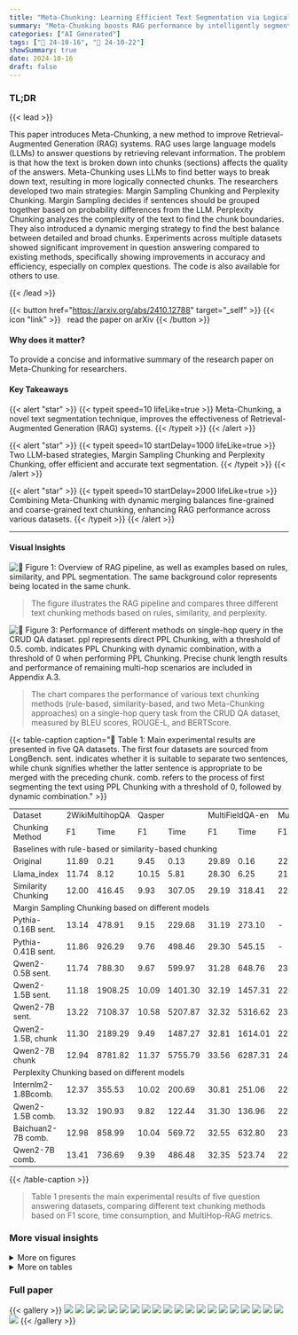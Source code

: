 ```yaml
---
title: "Meta-Chunking: Learning Efficient Text Segmentation via Logical Perception"
summary: "Meta-Chunking boosts RAG performance by intelligently segmenting text into logically coherent chunks using LLMs, improving efficiency and accuracy."
categories: ["AI Generated"]
tags: ["🔖 24-10-16", "🤗 24-10-22"]
showSummary: true
date: 2024-10-16
draft: false
---
```


### TL;DR


{{< lead >}}

This paper introduces Meta-Chunking, a new method to improve Retrieval-Augmented Generation (RAG) systems.  RAG uses large language models (LLMs) to answer questions by retrieving relevant information.  The problem is that how the text is broken down into chunks (sections) affects the quality of the answers. Meta-Chunking uses LLMs to find better ways to break down text, resulting in more logically connected chunks.  The researchers developed two main strategies: Margin Sampling Chunking and Perplexity Chunking.  Margin Sampling decides if sentences should be grouped together based on probability differences from the LLM. Perplexity Chunking analyzes the complexity of the text to find the chunk boundaries.  They also introduced a dynamic merging strategy to find the best balance between detailed and broad chunks.  Experiments across multiple datasets showed significant improvement in question answering compared to existing methods, specifically showing improvements in accuracy and efficiency, especially on complex questions.  The code is also available for others to use.

{{< /lead >}}


{{< button href="https://arxiv.org/abs/2410.12788" target="_self" >}}
{{< icon "link" >}} &nbsp; read the paper on arXiv
{{< /button >}}

#### Why does it matter?
To provide a concise and informative summary of the research paper on Meta-Chunking for researchers.
#### Key Takeaways

{{< alert "star" >}}
{{< typeit speed=10 lifeLike=true >}} Meta-Chunking, a novel text segmentation technique, improves the effectiveness of Retrieval-Augmented Generation (RAG) systems. {{< /typeit >}}
{{< /alert >}}

{{< alert "star" >}}
{{< typeit speed=10 startDelay=1000 lifeLike=true >}} Two LLM-based strategies, Margin Sampling Chunking and Perplexity Chunking, offer efficient and accurate text segmentation. {{< /typeit >}}
{{< /alert >}}

{{< alert "star" >}}
{{< typeit speed=10 startDelay=2000 lifeLike=true >}} Combining Meta-Chunking with dynamic merging balances fine-grained and coarse-grained text chunking, enhancing RAG performance across various datasets. {{< /typeit >}}
{{< /alert >}}

------
#### Visual Insights



![](figures/figures_3_0.png "🔼 Figure 1: Overview of RAG pipeline, as well as examples based on rules, similarity, and PPL segmentation. The same background color represents being located in the same chunk.")

> The figure illustrates the RAG pipeline and compares three different text chunking methods based on rules, similarity, and perplexity.





![](charts/charts_8_0.png "🔼 Figure 3: Performance of different methods on single-hop query in the CRUD QA dataset. ppl represents direct PPL Chunking, with a threshold of 0.5. comb. indicates PPL Chunking with dynamic combination, with a threshold of 0 when performing PPL Chunking. Precise chunk length results and performance of remaining multi-hop scenarios are included in Appendix A.3.")

> The chart compares the performance of various text chunking methods (rule-based, similarity-based, and two Meta-Chunking approaches) on a single-hop query task from the CRUD QA dataset, measured by BLEU scores, ROUGE-L, and BERTScore.





{{< table-caption caption="🔽 Table 1: Main experimental results are presented in five QA datasets. The first four datasets are sourced from LongBench. sent. indicates whether it is suitable to separate two sentences, while chunk signifies whether the latter sentence is appropriate to be merged with the preceding chunk. comb. refers to the process of first segmenting the text using PPL Chunking with a threshold of 0, followed by dynamic combination." >}}
<table id='2' style='font-size:14px'><tr><td>Dataset</td><td colspan="2">2WikiMultihopQA</td><td colspan="2">Qasper</td><td colspan="2">MultiFieldQA-en</td><td colspan="2">MultiFieldQA-zh</td><td colspan="4">MultiHop-RAG</td></tr><tr><td>Chunking Method</td><td>F1</td><td>Time</td><td>F1</td><td>Time</td><td>F1</td><td>Time</td><td>F1</td><td>Time</td><td>Hits@10</td><td>Hits@4</td><td>MAP@10</td><td>MRR@10</td></tr><tr><td colspan="13">Baselines with rule-based or similarity-based chunking</td></tr><tr><td>Original</td><td>11.89</td><td>0.21</td><td>9.45</td><td>0.13</td><td>29.89</td><td>0.16</td><td>22.45</td><td>0.06</td><td>0.6027</td><td>0.4523</td><td>0.1512</td><td>0.3507</td></tr><tr><td>Llama_index</td><td>11.74</td><td>8.12</td><td>10.15</td><td>5.81</td><td>28.30</td><td>6.25</td><td>21.85</td><td>5.53</td><td>0.7366</td><td>0.5437</td><td>0.1889</td><td>0.4068</td></tr><tr><td>Similarity Chunking</td><td>12.00</td><td>416.45</td><td>9.93</td><td>307.05</td><td>29.19</td><td>318.41</td><td>22.39</td><td>134.80</td><td>0.7232</td><td>0.5362</td><td>0.1841</td><td>0.3934</td></tr><tr><td colspan="13">Margin Sampling Chunking based on different models</td></tr><tr><td>Pythia-0.16B sent.</td><td>13.14</td><td>478.91</td><td>9.15</td><td>229.68</td><td>31.19</td><td>273.10</td><td>-</td><td>-</td><td>- 0.6993</td><td>0.5069</td><td>0.1793</td><td>0.3773</td></tr><tr><td>Pythia-0.41B sent.</td><td>11.86</td><td>926.29</td><td>9.76</td><td>498.46</td><td>29.30</td><td>545.15</td><td>-</td><td>-</td><td>0.7259</td><td>0.5596</td><td>0.1934</td><td>0.4235</td></tr><tr><td>Qwen2-0.5B sent.</td><td>11.74</td><td>788.30</td><td>9.67</td><td>599.97</td><td>31.28</td><td>648.76</td><td>23.35</td><td>480.35</td><td>0.7162</td><td>0.5246</td><td>0.1830</td><td>0.3913</td></tr><tr><td>Qwen2-1.5B sent.</td><td>11.18</td><td>1908.25</td><td>10.09</td><td>1401.30</td><td>32.19</td><td>1457.31</td><td>22.27</td><td>1081.64</td><td>0.7805</td><td>0.6089</td><td>0.2106</td><td>0.4661</td></tr><tr><td>Qwen2-7B sent.</td><td>13.22</td><td>7108.37</td><td>10.58</td><td>5207.87</td><td>32.32</td><td>5316.62</td><td>23.24</td><td>4212.00</td><td>0.6993</td><td>0.5197</td><td>0.1794</td><td>0.3835</td></tr><tr><td>Qwen2-1.5B, chunk</td><td>11.30</td><td>2189.29</td><td>9.49</td><td>1487.27</td><td>32.81</td><td>1614.01</td><td>22.08</td><td>1881.15</td><td>0.7109</td><td>0.5517</td><td>0.1970</td><td>0.4252</td></tr><tr><td>Qwen2-7B chunk</td><td>12.94</td><td>8781.82</td><td>11.37</td><td>5755.79</td><td>33.56</td><td>6287.31</td><td>24.24</td><td>5084.95</td><td>0.7175</td><td>0.5415</td><td>0.1903</td><td>0.4141</td></tr><tr><td colspan="13">Perplexity Chunking based on different models</td></tr><tr><td>Internlm2-1.8Bcomb.</td><td>12.37</td><td>355.53</td><td>10.02</td><td>200.69</td><td>30.81</td><td>251.06</td><td>22.53</td><td>161.15</td><td>0.7237</td><td>0.5499</td><td>0.1897</td><td>0.4121</td></tr><tr><td>Qwen2-1.5B comb.</td><td>13.32</td><td>190.93</td><td>9.82</td><td>122.44</td><td>31.30</td><td>136.96</td><td>22.57</td><td>107.94</td><td>0.7366</td><td>0.5570</td><td>0.1979</td><td>0.4300</td></tr><tr><td>Baichuan2-7B comb.</td><td>12.98</td><td>858.99</td><td>10.04</td><td>569.72</td><td>32.55</td><td>632.80</td><td>23.36</td><td>569.72</td><td>0.7206</td><td>0.5636</td><td>0.2048</td><td>0.4406</td></tr><tr><td>Qwen2-7B comb.</td><td>13.41</td><td>736.69</td><td>9.39</td><td>486.48</td><td>32.35</td><td>523.74</td><td>22.81</td><td>424.96</td><td>0.7215</td><td>0.5521</td><td>0.1967</td><td>0.4229</td></tr></table>{{< /table-caption >}}

> Table 1 presents the main experimental results of five question answering datasets, comparing different text chunking methods based on F1 score, time consumption, and MultiHop-RAG metrics.



### More visual insights

<details>
<summary>More on figures
</summary>


![](figures/figures_4_0.png "🔼 Figure 2: Overview of the entire process of Meta-Chunking. Each circle represents a complete sentence, and the sentence lengths are not consistent. The vertical lines indicate where to segment. The two sides at the bottom of the figure reveal Margin Sampling Chunking and Perplexity Chunking. Circles with the same background color represent a meta-chunk, which is dynamically combined to make the final chunk length meet user needs.")

> The figure illustrates the Meta-Chunking process, showing how margin sampling and perplexity methods dynamically combine sentences into chunks of varying lengths to maintain logical coherence.


![](figures/figures_9_0.png "🔼 Figure 2: Overview of the entire process of Meta-Chunking. Each circle represents a complete sentence, and the sentence lengths are not consistent. The vertical lines indicate where to segment. The two sides at the bottom of the figure reveal Margin Sampling Chunking and Perplexity Chunking. Circles with the same background color represent a meta-chunk, which is dynamically combined to make the final chunk length meet user needs.")

> The figure illustrates the process of Meta-Chunking, showing how sentences are grouped into meta-chunks and dynamically combined to achieve desired chunk sizes.


![](figures/figures_9_1.png "🔼 Figure 3: Performance of different methods on single-hop query in the CRUD QA dataset. ppl represents direct PPL Chunking, with a threshold of 0.5. comb. indicates PPL Chunking with dynamic combination, with a threshold of 0 when performing PPL Chunking. Precise chunk length results and performance of remaining multi-hop scenarios are included in Appendix A.3.")

> The figure shows the performance comparison of different text chunking methods on a single-hop query task from the CRUD QA dataset, highlighting the effectiveness of PPL Chunking with dynamic combination.


</details>




<details>
<summary>More on tables
</summary>


{{< table-caption caption="🔽 Table 1: Main experimental results are presented in five QA datasets. The first four datasets are sourced from LongBench. sent. indicates whether it is suitable to separate two sentences, while chunk signifies whether the latter sentence is appropriate to be merged with the preceding chunk. comb. refers to the process of first segmenting the text using PPL Chunking with a threshold of 0, followed by dynamic combination." >}}
<br><table id='2' style='font-size:14px'><tr><td>Chunking Method</td><td>Overlap</td><td>BLEU-1</td><td>BLEU-2</td><td>BLEU-3</td><td>BLEU-4</td><td>BLEU-Avg</td><td>ROUGE-L</td><td>BERTScore</td></tr><tr><td colspan="9">Single-hop Query</td></tr><tr><td>Original</td><td>Fixed</td><td>0.3330</td><td>0.2641</td><td>0.2214</td><td>- 0.1881</td><td>- 0.2410</td><td>0.4060</td><td>0.8425</td></tr><tr><td>Llama_index</td><td>Dynamic</td><td>0.3326</td><td>0.2645</td><td>0.2214</td><td>0.1890</td><td>0.2413</td><td>0.4039</td><td>0.8439</td></tr><tr><td>Qwen2-1.5B, ppl</td><td>Dynamic</td><td>0.3592</td><td>0.2888</td><td>0.2435</td><td>0.2081</td><td>0.2644</td><td>0.4332</td><td>0.8555</td></tr><tr><td>Qwen2-7B ppl</td><td>Dynamic</td><td>0.3582</td><td>0.2898</td><td>0.2450</td><td>0.2097</td><td>0.2657</td><td>0.4308</td><td>0.8548</td></tr><tr><td>Baichuan2-7Bppi</td><td>Dynamic</td><td>0.3656</td><td>0.2952</td><td>0.2497</td><td>0.2143</td><td>0.2705</td><td>0.4393</td><td>0.8549</td></tr><tr><td colspan="9">Two-hop Query -</td></tr><tr><td>Original</td><td>Fixed</td><td>0.2251</td><td>- - 0.1300</td><td>- 0.0909</td><td>- 0.0689</td><td>- 0.1114</td><td>0.2579</td><td>0.8747</td></tr><tr><td>Llama_index</td><td>Dynamic</td><td>0.2223</td><td>0.1282</td><td>0.0896</td><td>0.0677</td><td>0.1099</td><td>0.2555</td><td>0.8732</td></tr><tr><td>Qwen2-1.5Bppl</td><td>Dynamic</td><td>0.2295</td><td>0.1331</td><td>0.0934</td><td>0.0709</td><td>0.1143</td><td>0.2609</td><td>0.8700</td></tr><tr><td>Qwen2-7B ppl</td><td>Dynamic</td><td>0.2312</td><td>0.1353</td><td>0.0949</td><td>0.0719</td><td>0.1162</td><td>0.2638</td><td>0.8751</td></tr><tr><td>Baichuan2-7Bppl</td><td>Dynamic</td><td>0.2336</td><td>0.1350</td><td>0.0940</td><td>0.0710</td><td>0.1154</td><td>0.2650</td><td>0.8754</td></tr><tr><td colspan="9">Three-hop Query -</td></tr><tr><td>Original</td><td>Fixed</td><td>0.2384</td><td>0.1268</td><td>0.0832</td><td>- 0.0602</td><td>- 0.1066</td><td>- 0.2546</td><td>0.8823</td></tr><tr><td>Llama_index</td><td>Dynamic</td><td>0.2331</td><td>0.1250</td><td>0.0825</td><td>0.0598</td><td>0.1049</td><td>0.2517</td><td>0.8796</td></tr><tr><td>Qwen2-1.5B, ppl</td><td>Dynamic</td><td>0.2453</td><td>0.1319</td><td>0.0881</td><td>0.0643</td><td>0.1114</td><td>0.2599</td><td>0.8808</td></tr><tr><td>Qwen2-7B ppl</td><td>Dynamic</td><td>0.2447</td><td>0.1330</td><td>0.0891</td><td>0.0651</td><td>0.1122</td><td>0.2618</td><td>0.8817</td></tr><tr><td>Baichuan2-7Bppi</td><td>Dynamic</td><td>0.2463</td><td>0.1324</td><td>0.0887</td><td>0.0651</td><td>0.1120</td><td>0.2596</td><td>0.8811</td></tr></table>{{< /table-caption >}}

> Table 1 presents the main experimental results of five QA datasets, comparing the performance of different chunking methods on F1 score and time consumption.


{{< table-caption caption="🔽 Table 1: Main experimental results are presented in five QA datasets. The first four datasets are sourced from LongBench. sent. indicates whether it is suitable to separate two sentences, while chunk signifies whether the latter sentence is appropriate to be merged with the preceding chunk. comb. refers to the process of first segmenting the text using PPL Chunking with a threshold of 0, followed by dynamic combination." >}}
<br><table id='4' style='font-size:14px'><tr><td rowspan="2">Dataset Chunking Method</td><td colspan="2">2WikiMultihopQA</td><td colspan="2">Qasper</td><td colspan="2">MultiFieldQA-en</td><td colspan="2">MultiFieldQA-zh</td><td colspan="2">MultiHop-RAG</td></tr><tr><td>Length</td><td>Threshold</td><td>Length</td><td>Threshold</td><td>Length</td><td>Threshold</td><td>Length</td><td>Threshold</td><td>Length</td><td>Threshold</td></tr><tr><td colspan="11">Baselines with rule-based or similarity-based chunking</td></tr><tr><td>Original</td><td>123</td><td>-</td><td>- - 121</td><td>-</td><td>113</td><td>-</td><td>178</td><td>-</td><td>78</td><td>- - -</td></tr><tr><td>Llama_index</td><td>122.61(215)</td><td>-</td><td>120.91(198)</td><td>-</td><td>112.59(208)</td><td>-</td><td>178.04(242)</td><td>-</td><td>79.68</td><td>-</td></tr><tr><td>Similarity Chunking</td><td>125.24</td><td>0.82</td><td>122.91</td><td>0.83</td><td>114.18</td><td>0.83</td><td>180.23</td><td>0.73</td><td>80.13</td><td>0.75</td></tr><tr><td colspan="11">LLMs Direct Chunking - - - - -</td></tr><tr><td>Qwen2-72B</td><td>122.13(128)</td><td>-</td><td>- 120.17(90)</td><td>- -</td><td>111.98(88)</td><td>-</td><td>178.05(190)</td><td>-</td><td>-</td><td>-</td></tr><tr><td colspan="11">Margin Sampling Chunking based on different models</td></tr><tr><td>Pythia-0.16B sent.</td><td>122.45(144)</td><td>0+comb.</td><td>- - 120.77(148)</td><td>0+comb.</td><td>111.89(133)</td><td>- 0+comb.</td><td>- - - - -</td><td>-</td><td>- 77.60(85)</td><td>0+comb.</td></tr><tr><td>Pythia-0.41B sent.</td><td>121.83(143)</td><td>0+comb.</td><td>120.75(148)</td><td>0+comb.</td><td>112.31(134)</td><td>0+comb.</td><td>-</td><td>-</td><td>77.96(83)</td><td>0+comb.</td></tr><tr><td>Qwen2-0.5B sent.</td><td>122.33(148)</td><td>0+comb.</td><td>120.07(147)</td><td>0+comb.</td><td>112.46(136)</td><td>0+comb.</td><td>178.09(180)</td><td>0+comb.</td><td>78.04(91)</td><td>0+comb.</td></tr><tr><td>Qwen2-1.5B sent.</td><td>121.60(151)</td><td>0+comb.</td><td>120.61(148)</td><td>0+comb.</td><td>111.60(136)</td><td>0+comb.</td><td>177.11(195)</td><td>0+comb.</td><td>78.20(95)</td><td>0+comb.</td></tr><tr><td>Qwen2-7B sent.</td><td>121.75(145)</td><td>0+comb.</td><td>120.47(145)</td><td>0+comb.</td><td>111.93(134)</td><td>0+comb.</td><td>177.47(195)</td><td>0+comb.</td><td>77.90(95)</td><td>0+comb.</td></tr><tr><td>Qwen2-1.5B chunk</td><td>121.99(148)</td><td>0+comb.</td><td>120.21(144)</td><td>0+comb.</td><td>111.52(134)</td><td>0+comb.</td><td>177.80(200)</td><td>0+comb.</td><td>78.16(97)</td><td>0+comb.</td></tr><tr><td>Qwen2-7B chunk</td><td>121.81(138)</td><td>0+comb.</td><td>120.01(141)</td><td>0+comb.</td><td>111.56(129)</td><td>0+comb.</td><td>178.00(188)</td><td>0+comb.</td><td>77.49(95)</td><td>0+comb.</td></tr><tr><td colspan="11">Perplexity Chunking based on different models</td></tr><tr><td>Internlm2-1.8Bcomb.</td><td>122.62(152)</td><td>0+comb.</td><td>- - 120.14(155)</td><td>0+comb.</td><td>111.98(138)</td><td>- - 0+comb.</td><td>178.00(158)</td><td>0+comb.</td><td>78.25(89)</td><td>0+comb.</td></tr><tr><td>Qwen2-1.5B comb.</td><td>122.48(152)</td><td>0+comb.</td><td>120.56(156)</td><td>0+comb.</td><td>111.35(138)</td><td>0+comb.</td><td>178.00(159)</td><td>0+comb.</td><td>78.19(89)</td><td>0+comb.</td></tr><tr><td>Baichuan2-7B, comb.</td><td>122.37(152)</td><td>0+comb.</td><td>120.66(155)</td><td>0+comb.</td><td>111.85(138)</td><td>0+comb.</td><td>178.00(159)</td><td>0+comb.</td><td>78.01(90)</td><td>0+comb.</td></tr><tr><td>Qwen2-7B comb.</td><td>122.26(152)</td><td>0+comb.</td><td>120.26(155)</td><td>0+comb.</td><td>111.47(137)</td><td>0+comb.</td><td>177.80(156)</td><td>0+comb.</td><td>78.11(89)</td><td>0+comb.</td></tr></table>{{< /table-caption >}}

> Table 1 presents the main experimental results of five QA datasets, comparing the performance of various chunking methods on F1 scores and processing time.


{{< table-caption caption="🔽 Table 1: Main experimental results are presented in five QA datasets. The first four datasets are sourced from LongBench. sent. indicates whether it is suitable to separate two sentences, while chunk signifies whether the latter sentence is appropriate to be merged with the preceding chunk. comb. refers to the process of first segmenting the text using PPL Chunking with a threshold of 0, followed by dynamic combination." >}}
<br><table id='2' style='font-size:20px'><tr><td>Chunking Method</td><td>Overlap Length</td><td>Chunk Length</td></tr><tr><td colspan="3">Chunking with Overlap</td></tr><tr><td>Original</td><td>50</td><td>218</td></tr><tr><td>Llama_index</td><td>48.78</td><td>217.03</td></tr><tr><td>Qwen2-1.5B ppl</td><td>49.97</td><td>212.79</td></tr><tr><td>Qwen2-7B ppl</td><td>50.41</td><td>217.53</td></tr><tr><td>Baichuan2-7Bppi</td><td>48.91</td><td>201.35</td></tr><tr><td colspan="3">Chunking without Overlap</td></tr><tr><td>Original</td><td>0</td><td>179</td></tr><tr><td>Llama_index</td><td>0</td><td>177.53</td></tr><tr><td>Qwen2-1.5B ppl</td><td>0</td><td>173.88</td></tr><tr><td>Qwen2-7B ppl</td><td>0</td><td>178.59</td></tr><tr><td>Baichuan2-7Bppi</td><td>0</td><td>162.56</td></tr><tr><td>Qwen2-1.5B comb.</td><td>0</td><td>177.95</td></tr><tr><td>Qwen2-7B comb.</td><td>0</td><td>178.09</td></tr><tr><td>Baichuan2-7Bcomb.</td><td>0</td><td>178.09</td></tr></table>{{< /table-caption >}}

> Table 1 presents the main experimental results of five question answering datasets, comparing different chunking methods and their performance in terms of F1 score and time consumption.


{{< table-caption caption="🔽 Table 1: Main experimental results are presented in five QA datasets. The first four datasets are sourced from LongBench. sent. indicates whether it is suitable to separate two sentences, while chunk signifies whether the latter sentence is appropriate to be merged with the preceding chunk. comb. refers to the process of first segmenting the text using PPL Chunking with a threshold of 0, followed by dynamic combination." >}}
<br><table id='2' style='font-size:14px'><tr><td>Chunking Method</td><td>BLEU-1</td><td>BLEU-2</td><td>BLEU-3</td><td>BLEU-4</td><td>BLEU-Avg</td><td>ROUGE-L</td><td>BERTScore</td></tr><tr><td colspan="8">Single-hop Query -</td></tr><tr><td>Original</td><td>0.3515</td><td>0.2788</td><td>0.2340</td><td>0.1997</td><td>0.2548</td><td>0.4213</td><td>0.8489</td></tr><tr><td>Llama_index</td><td>0.3620</td><td>0.2920</td><td>0.2480</td><td>0.2134</td><td>0.2682</td><td>0.4326</td><td>0.8521</td></tr><tr><td>Qwen2-1.5B ppl</td><td>0.3714</td><td>0.3013</td><td>0.2569</td><td>0.2223</td><td>0.2778</td><td>0.4426</td><td>0.8563</td></tr><tr><td>Qwen2-7B ppl</td><td>0.3661</td><td>0.2935</td><td>0.2481</td><td>0.2127</td><td>0.2691</td><td>0.4379</td><td>0.8558</td></tr><tr><td>Baichuan2-7Bppl</td><td>0.3725</td><td>0.3011</td><td>0.2558</td><td>0.2207</td><td>0.2772</td><td>0.4429</td><td>0.8562</td></tr><tr><td>Qwen2-1.5B comb.</td><td>0.3760</td><td>0.3034</td><td>0.2577</td><td>0.2224</td><td>0.2797</td><td>0.4443</td><td>0.8586</td></tr><tr><td>Qwen2-7B comb.</td><td>0.3724</td><td>0.3012</td><td>0.2561</td><td>0.2206</td><td>0.2774</td><td>0.4445</td><td>0.8584</td></tr><tr><td>Baichuan2-7Bcomb.</td><td>0.3812</td><td>0.3091</td><td>0.2622</td><td>0.2259</td><td>0.2840</td><td>0.4494</td><td>0.8603</td></tr><tr><td colspan="8">Two-hop Query</td></tr><tr><td>Original</td><td>0.2322</td><td>0.1324</td><td>0.0919</td><td>0.0695</td><td>0.1133</td><td>0.2613</td><td>0.8768</td></tr><tr><td>Llama_index</td><td>0.2315</td><td>0.1321</td><td>0.0923</td><td>0.0697</td><td>0.1133</td><td>0.2585</td><td>0.8762</td></tr><tr><td>Qwen2-1.5B ppl</td><td>0.2328</td><td>0.1326</td><td>0.0918</td><td>0.0694</td><td>0.1133</td><td>0.2611</td><td>0.8749</td></tr><tr><td>Qwen2-7B ppl</td><td>0.2310</td><td>0.1323</td><td>0.0916</td><td>0.0691</td><td>0.1124</td><td>0.2597</td><td>0.8752</td></tr><tr><td>Baichuan2-7B ppl</td><td>0.2350</td><td>0.1341</td><td>0.0924</td><td>0.0695</td><td>0.1141</td><td>0.2637</td><td>0.8772</td></tr><tr><td>Qwen2-1.5B comb.</td><td>0.2372</td><td>0.1363</td><td>0.0950</td><td>0.0722</td><td>0.1164</td><td>0.2658</td><td>0.8743</td></tr><tr><td>Qwen2-7B comb.</td><td>0.2364</td><td>0.1360</td><td>0.0945</td><td>0.0713</td><td>0.1161</td><td>0.2661</td><td>0.8761</td></tr><tr><td>Baichuan2-7Bcomb.</td><td>0.2325</td><td>0.1329</td><td>0.0917</td><td>0.0689</td><td>0.1133</td><td>0.2623</td><td>0.8754</td></tr><tr><td colspan="8">Three-hop Query</td></tr><tr><td>Original</td><td>0.2494</td><td>0.1317</td><td>0.0869</td><td>0.0636</td><td>0.1110</td><td>0.2595</td><td>0.8827</td></tr><tr><td>Llama_index</td><td>0.2464</td><td>0.1327</td><td>0.0883</td><td>0.0644</td><td>0.1120</td><td>0.2596</td><td>0.8840</td></tr><tr><td>Qwen2-1.5B ppl</td><td>0.2402</td><td>0.1260</td><td>0.0827</td><td>0.0596</td><td>0.1054</td><td>0.2531</td><td>0.8802</td></tr><tr><td>Qwen2-7B ppl</td><td>0.2415</td><td>0.1266</td><td>0.0828</td><td>0.0597</td><td>0.1058</td><td>0.2549</td><td>0.8816</td></tr><tr><td>Baichuan2-7Bppl</td><td>0.2460</td><td>0.1293</td><td>0.0851</td><td>0.0615</td><td>0.1084</td><td>0.2568</td><td>0.8828</td></tr><tr><td>Qwen2-1.5B comb.</td><td>0.2449</td><td>0.1294</td><td>0.0855</td><td>0.0624</td><td>0.1086</td><td>0.2566</td><td>0.8828</td></tr><tr><td>Qwen2-7B comb.</td><td>0.2408</td><td>0.1274</td><td>0.0837</td><td>0.0610</td><td>0.1068</td><td>0.2551</td><td>0.8825</td></tr><tr><td>Baichuan2-7Bcomb.</td><td>0.2494</td><td>0.1324</td><td>0.0870</td><td>0.0632</td><td>0.1111</td><td>0.2613</td><td>0.8832</td></tr></table>{{< /table-caption >}}

> Table 1 presents the main experimental results of five QA datasets, comparing the performance of various chunking methods based on different metrics, model sizes, and strategies.


{{< table-caption caption="🔽 Table 8: Settings of overlap length and chunk length for different chunking methods in the CUAD dataset. ppl represents direct PPL Chunking, with a threshold of 0." >}}
<br><table id='4' style='font-size:18px'><tr><td>Chunking Method</td><td>Overlap Length</td><td>Chunk Length</td></tr><tr><td>Original</td><td>0</td><td>98.00</td></tr><tr><td>Llama_index</td><td>0</td><td>98.49</td></tr><tr><td>Qwen2-1.5B ppl</td><td>0</td><td>97.70</td></tr><tr><td>Qwen2-7B ppl</td><td>0</td><td>96.08</td></tr><tr><td>Baichuan2-7Bppi</td><td>0</td><td>97.59</td></tr></table>{{< /table-caption >}}

> Table 8 presents the overlap length and chunk length for different chunking methods used in the CUAD dataset, showing the settings for original, Llama index, Qwen2-1.5B ppl, Qwen2-7B ppl, and Baichuan2-7B ppl methods.


{{< table-caption caption="🔽 Table 1: Main experimental results are presented in five QA datasets. The first four datasets are sourced from LongBench. sent. indicates whether it is suitable to separate two sentences, while chunk signifies whether the latter sentence is appropriate to be merged with the preceding chunk. comb. refers to the process of first segmenting the text using PPL Chunking with a threshold of 0, followed by dynamic combination." >}}
<br><table id='2' style='font-size:14px'><tr><td>Dataset</td><td colspan="2">HotpotQA</td><td colspan="2">MuSiQue</td><td colspan="2">NarrativeQA</td><td colspan="2">DuReader</td></tr><tr><td>Chunking Method</td><td>Length</td><td>Threshold</td><td>Length</td><td>Threshold</td><td>Length</td><td>Threshold</td><td>Length</td><td>Threshold</td></tr><tr><td>Original</td><td>87</td><td>-</td><td>90</td><td>-</td><td>71</td><td>-</td><td>262</td><td></td></tr><tr><td>Llama_index</td><td>86.73(154)</td><td>-</td><td>89.94(157)</td><td>-</td><td>70.35(139)</td><td>-</td><td>262.06(330)</td><td>-</td></tr><tr><td>Qwen2-1.5Bppi</td><td>86.72</td><td>0.5</td><td>89.51</td><td>0.5</td><td>70.28</td><td>1.34</td><td>261.41</td><td>0.5</td></tr><tr><td>Qwen2-1.5B comb.</td><td>86.80(98)</td><td>0+comb.</td><td>89.59(103)</td><td>0+comb.</td><td>70.32(82)</td><td>0+comb.</td><td>261.34(213)</td><td>0+comb.</td></tr><tr><td>Qwen2-1.5B comb.</td><td>86.52(96)</td><td>0.1+comb.</td><td>89.60(100)</td><td>0.1+comb.</td><td>70.47(82)</td><td>0.1+comb.</td><td>261.98(200)</td><td>0.1+comb.</td></tr><tr><td>Qwen2-1.5B comb.</td><td>86.58(92)</td><td>0.2+comb.</td><td>89.75(96)</td><td>0.2+comb.</td><td>70.17(81)</td><td>0.2+comb.</td><td>261.92(189)</td><td>0.2+comb.</td></tr><tr><td>Qwen2-1.5B comb.</td><td>86.77(85)</td><td>0.3+comb.</td><td>89.60(88)</td><td>0.3+comb.</td><td>70.19(79)</td><td>0.3+comb.</td><td>261.06(170)</td><td>0.3+comb.</td></tr><tr><td>Qwen2-1.5B comb.</td><td>86.81(70)</td><td>0.4+comb.</td><td>89.68(75)</td><td>0.4+comb.</td><td>70.66(78)</td><td>0.4+comb.</td><td>261.48(140)</td><td>0.4+comb.</td></tr></table>{{< /table-caption >}}

> Table 1 presents the main experimental results of five question answering datasets, comparing the performance of various chunking methods based on different metrics and model parameters.


{{< table-caption caption="🔽 Table 1: Main experimental results are presented in five QA datasets. The first four datasets are sourced from LongBench. sent. indicates whether it is suitable to separate two sentences, while chunk signifies whether the latter sentence is appropriate to be merged with the preceding chunk. comb. refers to the process of first segmenting the text using PPL Chunking with a threshold of 0, followed by dynamic combination." >}}
<br><table id='4' style='font-size:16px'><tr><td>Chunking Method</td><td>BLEU-1</td><td>BLEU-2</td><td>BLEU-3</td><td>BLEU-4</td><td>BLEU-Avg</td><td>ROUGE-L</td><td>BERTScore</td></tr><tr><td>Original</td><td>0.6845</td><td>0.4496</td><td>0.2997</td><td>0.1798</td><td>0.3513</td><td>0.4217</td><td>0.8043</td></tr><tr><td>Llama_index</td><td>0.6966</td><td>0.4573</td><td>0.3006</td><td>0.1730</td><td>0.3493</td><td>0.4137</td><td>0.8001</td></tr><tr><td>Qwen2-1.5B ppl</td><td>0.7098</td><td>0.4722</td><td>0.3180</td><td>0.1932</td><td>0.3677</td><td>0.4060</td><td>0.8006</td></tr><tr><td>Qwen2-7B ppl</td><td>0.7038</td><td>0.4670</td><td>0.3143</td><td>0.1911</td><td>0.3638</td><td>0.4070</td><td>0.8018</td></tr><tr><td>Baichuan2-7Bppl</td><td>0.7195</td><td>0.4738</td><td>0.3160</td><td>0.1884</td><td>0.3665</td><td>0.4111</td><td>0.8025</td></tr></table>{{< /table-caption >}}

> Table 1 presents the main experimental results of five question answering datasets, comparing different chunking methods based on F1 score and time.


{{< table-caption caption="🔽 Table 1: Main experimental results are presented in five QA datasets. The first four datasets are sourced from LongBench. sent. indicates whether it is suitable to separate two sentences, while chunk signifies whether the latter sentence is appropriate to be merged with the preceding chunk. comb. refers to the process of first segmenting the text using PPL Chunking with a threshold of 0, followed by dynamic combination." >}}
<table id='6' style='font-size:20px'><tr><td>Chunking Method</td><td>Dataset Threshold</td><td>HotpotQA F1</td><td>MuSiQue F1</td><td>NarrativeQA F1</td><td>DuReader ROUGE-L</td></tr><tr><td>Original</td><td>-</td><td>15.79</td><td>7.21</td><td>5.72</td><td>20.69</td></tr><tr><td>Llama_index</td><td>-</td><td>15.72</td><td>8.19</td><td>5.03</td><td>21.41</td></tr><tr><td>Qwen2-1.5B ppl</td><td>Multi</td><td>17.74</td><td>8.39</td><td>6.12</td><td>20.77</td></tr><tr><td>Qwen2-1.5B comb.</td><td>0</td><td>17.47</td><td>8.08</td><td>4.93</td><td>20.77</td></tr><tr><td>Qwen2-1.5B comb.</td><td>0.1</td><td>17.19</td><td>7.48</td><td>4.91</td><td>20.33</td></tr><tr><td>Qwen2-1.5B comb.</td><td>0.2</td><td>17.70</td><td>7.31</td><td>5.20</td><td>20.95</td></tr><tr><td>Qwen2-1.5B comb.</td><td>0.3</td><td>17.46</td><td>7.92</td><td>5.08</td><td>21.22</td></tr><tr><td>Qwen2-1.5Bcomb.</td><td>0.4</td><td>16.44</td><td>8.05</td><td>5.80</td><td>21.65</td></tr></table>{{< /table-caption >}}

> Table 1 presents the main experimental results of five question answering datasets, comparing the performance of various text chunking methods on F1 score and time consumption.


{{< table-caption caption="🔽 Table 1: Main experimental results are presented in five QA datasets. The first four datasets are sourced from LongBench. sent. indicates whether it is suitable to separate two sentences, while chunk signifies whether the latter sentence is appropriate to be merged with the preceding chunk. comb. refers to the process of first segmenting the text using PPL Chunking with a threshold of 0, followed by dynamic combination." >}}
<br><table id='2' style='font-size:14px'><tr><td>Chunking and Re-ranking</td><td>Chunk Length</td><td>Threshold</td></tr><tr><td>Original</td><td>78</td><td>-</td></tr><tr><td>Original and BgeRerank</td><td>78</td><td>-</td></tr><tr><td>Original and PPLRerank</td><td>78 一</td><td>- -</td></tr><tr><td>Qwen2-1.5B, ppl</td><td>77.60</td><td>0.5</td></tr><tr><td>Qwen2-1.5B ppl BgeRerank and</td><td>77.60</td><td>0.5</td></tr><tr><td>Qwen2-1.5B ppl and PPLRerank</td><td>77.60</td><td>0.5</td></tr></table>{{< /table-caption >}}

> Table 1 presents the F1 scores and processing times of various text chunking methods on five question answering datasets, comparing rule-based and similarity-based baselines with Margin Sampling Chunking and Perplexity Chunking strategies using different LLMs.


{{< table-caption caption="🔽 Table 1: Main experimental results are presented in five QA datasets. The first four datasets are sourced from LongBench. sent. indicates whether it is suitable to separate two sentences, while chunk signifies whether the latter sentence is appropriate to be merged with the preceding chunk. comb. refers to the process of first segmenting the text using PPL Chunking with a threshold of 0, followed by dynamic combination." >}}
<table id='4' style='font-size:16px'><tr><td>Chunking and Re-ranking</td><td>Hits@8</td><td>Hits@6</td><td>Hits@4</td><td>Hits@2</td><td>MAP@10</td><td>MRR@10</td></tr><tr><td>Original</td><td>0.5627</td><td>0.5180</td><td>0.4523</td><td>0.3499</td><td>0.1512</td><td>0.3507</td></tr><tr><td>Original and BgeRerank</td><td>0.5818</td><td>0.5406</td><td>0.4741</td><td>0.3379</td><td>0.1486</td><td>0.3391</td></tr><tr><td>Original and PPLRerank</td><td>0.5769</td><td>0.5521</td><td>0.5055</td><td>0.4102</td><td>0.1849</td><td>0.4147</td></tr><tr><td>Qwen2-1.5Bppt</td><td>0.6838</td><td>- 0.6244</td><td>- 0.5503</td><td>- 0.4151</td><td>- 0.1954</td><td>- - 0.4195</td></tr><tr><td>Qwen2-1.5B, ppl BgeRerank and</td><td>0.6927</td><td>0.6435</td><td>0.5721</td><td>0.4381</td><td>0.2075</td><td>0.4413</td></tr><tr><td>Qwen2-1.5B ppl and PPLRerank</td><td>0.7197</td><td>0.6931</td><td>0.6568</td><td>0.5721</td><td>0.2590</td><td>0.5558</td></tr></table>{{< /table-caption >}}

> Table 1 presents the main experimental results of five question answering datasets, comparing the performance of various text chunking methods (rule-based, similarity-based, margin sampling chunking, and perplexity chunking) on different LLMs.


</details>


### Full paper

{{< gallery >}}
<img src="paper_images/1.png" class="grid-w50 md:grid-w33 xl:grid-w25" />
<img src="paper_images/2.png" class="grid-w50 md:grid-w33 xl:grid-w25" />
<img src="paper_images/3.png" class="grid-w50 md:grid-w33 xl:grid-w25" />
<img src="paper_images/4.png" class="grid-w50 md:grid-w33 xl:grid-w25" />
<img src="paper_images/5.png" class="grid-w50 md:grid-w33 xl:grid-w25" />
<img src="paper_images/6.png" class="grid-w50 md:grid-w33 xl:grid-w25" />
<img src="paper_images/7.png" class="grid-w50 md:grid-w33 xl:grid-w25" />
<img src="paper_images/8.png" class="grid-w50 md:grid-w33 xl:grid-w25" />
<img src="paper_images/9.png" class="grid-w50 md:grid-w33 xl:grid-w25" />
<img src="paper_images/10.png" class="grid-w50 md:grid-w33 xl:grid-w25" />
<img src="paper_images/11.png" class="grid-w50 md:grid-w33 xl:grid-w25" />
<img src="paper_images/12.png" class="grid-w50 md:grid-w33 xl:grid-w25" />
<img src="paper_images/13.png" class="grid-w50 md:grid-w33 xl:grid-w25" />
<img src="paper_images/14.png" class="grid-w50 md:grid-w33 xl:grid-w25" />
<img src="paper_images/15.png" class="grid-w50 md:grid-w33 xl:grid-w25" />
<img src="paper_images/16.png" class="grid-w50 md:grid-w33 xl:grid-w25" />
<img src="paper_images/17.png" class="grid-w50 md:grid-w33 xl:grid-w25" />
<img src="paper_images/18.png" class="grid-w50 md:grid-w33 xl:grid-w25" />
<img src="paper_images/19.png" class="grid-w50 md:grid-w33 xl:grid-w25" />
<img src="paper_images/20.png" class="grid-w50 md:grid-w33 xl:grid-w25" />
<img src="paper_images/21.png" class="grid-w50 md:grid-w33 xl:grid-w25" />
{{< /gallery >}}